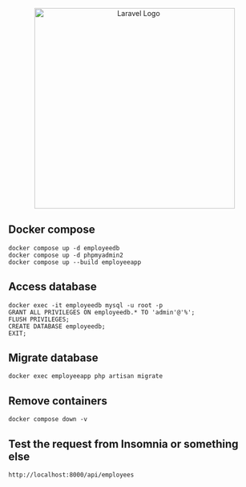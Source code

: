 <p align="center"><a href="https://laravel.com" target="_blank"><img src="https://raw.githubusercontent.com/laravel/art/master/logo-lockup/5%20SVG/2%20CMYK/1%20Full%20Color/laravel-logolockup-cmyk-red.svg" width="400" alt="Laravel Logo"></a></p>

## Docker compose

``docker compose up -d employeedb`` <br />
``docker compose up -d phpmyadmin2``<br />
``docker compose up --build employeeapp``

## Access database

``docker exec -it employeedb mysql -u root -p``<br />
``GRANT ALL PRIVILEGES ON employeedb.* TO 'admin'@'%';``<br />
``FLUSH PRIVILEGES;``<br />
``CREATE DATABASE employeedb;``<br />
``EXIT;``

## Migrate database

`docker exec employeeapp php artisan migrate`

## Remove containers

`docker compose down -v`

## Test the request from Insomnia or something else

`http://localhost:8000/api/employees`